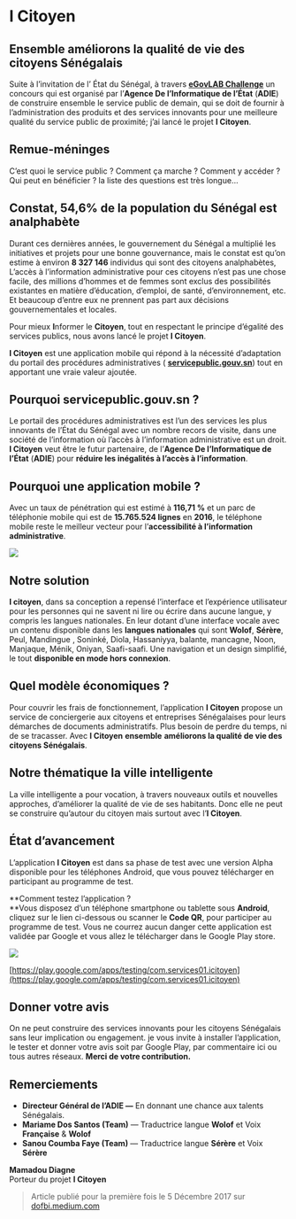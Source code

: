 # I Citoyen

## **Ensemble**  **améliorons la qualité de vie des citoyens Sénégalais**

Suite à l’invitation de l’ État du Sénégal, à travers  [**eGovLAB Challenge**](https://egovlabchallenge.adie.sn/)  un concours qui est organisé par l’**Agence De l’Informatique de l’État**  (**ADIE**) de construire ensemble le service public de demain, qui se doit de fournir à l’administration des produits et des services innovants pour une meilleure qualité du service public de proximité; j’ai lancé le projet **I Citoyen**.

## Remue-méninges

C’est quoi le service public ? Comment ça marche ? Comment y accéder ? Qui peut en bénéficier ? la liste des questions est très longue…

## Constat,  **54,6%**  de la population du Sénégal est  **analphabète**

Durant ces dernières années, le gouvernement du Sénégal a multiplié les initiatives et projets pour une bonne gouvernance, mais le constat est qu’on estime à environ  **8 327 146**  individus qui  sont des citoyens analphabètes, L’accès à l’information administrative pour ces citoyens n’est pas une chose facile, des millions d’hommes et de femmes sont exclus des possibilités existantes en matière d’éducation, d’emploi, de santé, d’environnement, etc. Et beaucoup d’entre eux ne prennent pas part aux décisions gouvernementales et locales.

Pour mieux  **I**nformer le  **Citoyen**, tout en respectant le principe d’égalité des services publics, nous avons lancé le projet  **I Citoyen**.

**I Citoyen**  est une application mobile qui répond à la nécessité d’adaptation du portail des procédures administratives (  [**servicepublic.gouv.sn**](http://www.servicepublic.gouv.sn/)) tout en apportant une vraie valeur ajoutée.

## **Pourquoi servicepublic.gouv.sn ?**

Le portail des procédures administratives est l’un des services les plus innovants de l’État du Sénégal avec un nombre recors de visite, dans une société de l’information où l’accès à l’information administrative est un droit.  **I Citoyen**  veut être le futur partenaire, de l’**Agence De l’Informatique de l’État**  (**ADIE**) pour  **réduire les inégalités à l’accès à l’information**.

## **Pourquoi une application mobile ?**

Avec un taux de pénétration qui est estimé à **116,71 %**  et un parc de téléphonie mobile qui est de  **15.765.524 lignes** en  **2016**, le téléphone mobile reste le meilleur vecteur pour l’**accessibilité à l’information administrative**.

![](https://miro.medium.com/max/2048/1*yzV7ZiAPJhO9LVWmmTPDyw.png)

## **Notre solution**

**I citoyen**, dans sa conception a repensé l’interface et l’expérience utilisateur pour les personnes qui ne savent ni lire ou écrire dans aucune langue, y compris les langues nationales. En leur dotant d’une interface vocale avec un contenu disponible dans les  **langues nationales**  qui sont  **Wolof**,  **Sérère**, Peul, Mandingue , Soninké, Diola, Hassaniyya, balante, mancagne, Noon, Manjaque, Ménik, Oniyan, Saafi-saafi. Une navigation et un design simplifié, le tout  **disponible en mode hors connexion**.

## **Quel modèle économiques ?**

Pour couvrir les frais de fonctionnement, l’application  **I Citoyen**  propose un service de conciergerie aux citoyens et entreprises Sénégalaises pour leurs démarches de documents administratifs. Plus besoin de perdre du temps, ni de se tracasser. Avec  **I Citoyen**  **ensemble**  **améliorons la qualité de vie des citoyens Sénégalais**.

## **Notre thématique la ville intelligente**

La ville intelligente a pour vocation, à travers nouveaux outils et nouvelles approches, d’améliorer la qualité de vie de ses habitants. Donc elle ne peut se construire qu’autour du citoyen mais surtout avec l’**I Citoyen**.

## **État d’avancement**

L’application  **I Citoyen**  est dans sa phase de test avec une version Alpha disponible pour les téléphones Android, que vous pouvez télécharger en participant au programme de test.

**Comment testez l’application ?  
**Vous disposez d’un téléphone smartphone ou tablette sous **Android**, cliquez sur le lien ci-dessous ou scanner le  **Code QR**, pour participer au programme de test. Vous ne courrez aucun danger cette application est validée par Google et vous allez le télécharger dans le Google Play store.

![](https://miro.medium.com/max/671/1*XOh1aYkKD5gPUavj1XIygA.png)

[https://play.google.com/apps/testing/com.services01.icitoyen](https://play.google.com/apps/testing/com.services01.icitoyen)

## Donner votre avis

On ne peut construire des services innovants pour les citoyens Sénégalais sans leur implication ou engagement. je vous invite à installer l’application, le tester et donner votre avis soit par Google Play, par commentaire ici ou tous autres réseaux.  **Merci de votre contribution.**

## Remerciements

-   **Directeur Général de l’ADIE —** En donnant une chance aux talents Sénégalais.
-   **Mariame Dos Santos (Team)** — Traductrice langue  **Wolof**  et Voix  **Française**  &  **Wolof**
-   **Sanou Coumba Faye (Team)**  — Traductrice langue  **Sérère**  et Voix  **Sérère**

**Mamadou Diagne**  
Porteur du projet  **I Citoyen**

> Article publié pour la première fois le 5 Décembre 2017 sur
> [dofbi.medium.com](https://dofbi.medium.com/i-citoyen-44e02cab5f01)
